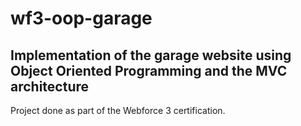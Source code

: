 # wf3-oop-garage

## Implementation of the garage website using Object Oriented Programming and the MVC architecture

Project done as part of the Webforce 3 certification.
